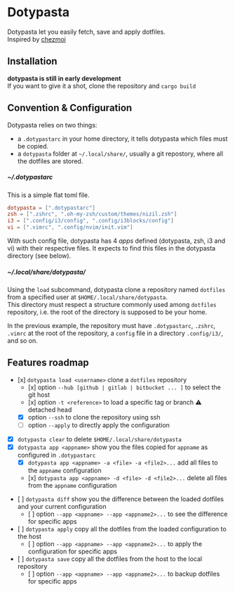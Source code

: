 # Dotypasta

Dotypasta let you easily fetch, save and apply dotfiles.  
Inspired by [chezmoi](https://chezmoi.io)

## Installation

**dotypasta is still in early development**  
If you want to give it a shot, clone the repository and `cargo build`

## Convention & Configuration

Dotypasta relies on two things:
- a `.dotypastarc` in your home directory, it tells dotypasta which files must be copied.
- a `dotypasta` folder at `~/.local/share/`, usually a git repostory, where all the dotfiles are stored.

##### ~/.dotypastarc

This is a simple flat toml file.
```toml
dotypasta = [".dotypastarc"]
zsh = [".zshrc", ".oh-my-zsh/custom/themes/nizil.zsh"]
i3 = [".config/i3/config", ".config/i3blocks/config"]
vi = [".vimrc", ".config/nvim/init.vim"]
```
With such config file, dotypasta has 4 *apps* defined (dotypasta, zsh, i3 and vi) with their respective files. It expects to find this files in the dotypasta directory (see below).

##### ~/.local/share/dotypasta/

Using the `load` subcommand, dotypasta clone a repository named `dotfiles` from a specified user at `$HOME/.local/share/dotypasta`.  
This directory must respect a structure commonly used among `dotfiles` repository, i.e. the root of the directory is supposed to be your home.

In the previous example, the repository must have `.dotypastarc`, `.zshrc`, `.vimrc` at the root of the repository, a `config` file in a directory `.config/i3/`, and so on.

## Features roadmap

- [x] `dotypasta load <username>` clone a `dotfiles` repository
  - [x] option `--hub [github | gitlab | bitbucket ... ]` to select the git host 
  - [x] option `-t <reference>` to load a specific tag or branch :warning: detached head
  - [x] option `--ssh` to clone the repository using ssh
  - [ ] option `--apply` to directly apply the configuration
- [x] `dotypasta clear` to delete `$HOME/.local/share/dotypasta`
- [x] `dotypasta app <appname>` show you the files copied for `appname` as configured in `.dotypastarc`
  - [x] `dotypasta app <appname> -a <file> -a <file2>...` add all files to the `appname` configuration
  - [x] `dotypasta app <appname> -d <file> -d <file2>...` delete all files from the `appname` configuration
- [ ] `dotypasta diff` show you the difference between the loaded dotfiles and your current configuration
  - [ ] option `--app <appname> --app <appname2>...` to see the difference for specific apps
- [ ] `dotypasta apply` copy all the dotfiles from the loaded configuration to the host
  - [ ] option `--app <appname> --app <appname2>...` to apply the configuration for specific apps
- [ ] `dotypasta save` copy all the dotfiles from the host to the local repository
  - [ ] option `--app <appname> --app <appname2>...` to backup dotfiles for specific apps
